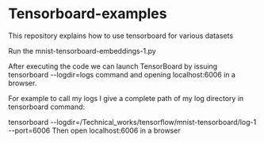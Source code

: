 # Tensorboard-examples
This repository explains how to use tensorboard for various datasets

Run the mnist-tensorboard-embeddings-1.py

 After executing the code we can launch TensorBoard by issuing tensorboard --logdir=logs command 
 and opening localhost:6006 in a browser.
 
 For example to call my logs I give a complete path of my log directory in tensorboard command:
 
  tensorboard --logdir=/Technical_works/tensorflow/mnist-tensorboard/log-1 --port=6006
  Then open localhost:6006 in a browser
